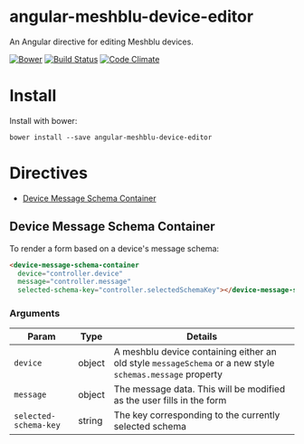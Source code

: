 # angular-meshblu-device-editor
An Angular directive for editing Meshblu devices.


[![Bower](https://img.shields.io/bower/v/angular-meshblu-device-editor.svg)](https://github/octoblu/angular-meshblu-device-editor#install) [![Build Status](https://img.shields.io/travis/octoblu/angular-meshblu-device-editor.svg)](https://travis-ci.org/octoblu/angular-meshblu-device-editor) [![Code Climate](https://codeclimate.com/github/octoblu/angular-meshblu-device-editor/badges/gpa.svg)](https://codeclimate.com/github/octoblu/angular-meshblu-device-editor)

# Install

Install with bower:

```shell
bower install --save angular-meshblu-device-editor
```

# Directives

* [Device Message Schema Container](#device-message-schema-container)


## Device Message Schema Container

To render a form based on a device's message schema:

```html
<device-message-schema-container
  device="controller.device"
  message="controller.message"
  selected-schema-key="controller.selectedSchemaKey"></device-message-schema-container>
```

### Arguments

| Param                 | Type   | Details         |
|-----------------------|--------|-----------------|
| `device`              | object | A meshblu device containing either an old style `messageSchema` or a new style `schemas.message` property |
| `message`             | object | The message data. This will be modified as the user fills in the form |
| `selected-schema-key` | string | The key corresponding to the currently selected schema |
